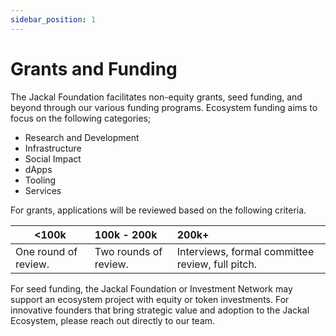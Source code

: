 ```yaml
---
sidebar_position: 1
---
```

# Grants and Funding

The Jackal Foundation facilitates non-equity grants, seed funding, and beyond through our various funding programs. Ecosystem funding aims to focus on the following categories;

- Research and Development
- Infrastructure
- Social Impact
- dApps
- Tooling
- Services

For grants, applications will be reviewed based on the following criteria.

| <100k         | 100k - 200k   | 200k+ |
| ------------- |:-------------| :-----|
| One round of review.| Two rounds of review. | Interviews, formal committee review, full pitch.


For seed funding, the Jackal Foundation or Investment Network may support an ecosystem project with equity or token investments. For innovative founders that bring strategic value and adoption to the Jackal Ecosystem, please reach out directly to our team. 



